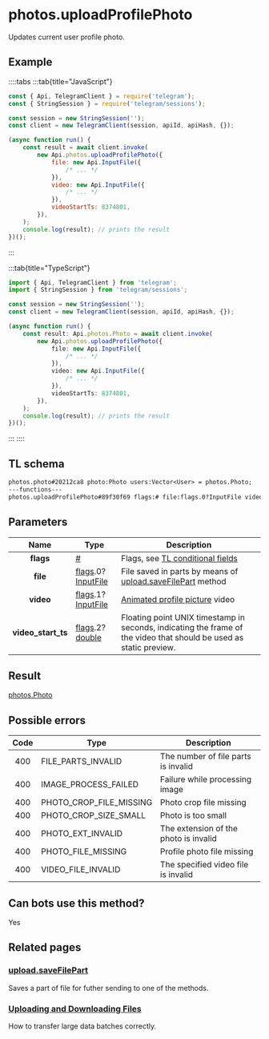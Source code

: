 # photos.uploadProfilePhoto

Updates current user profile photo.

## Example

::::tabs
:::tab{title="JavaScript"}

```js
const { Api, TelegramClient } = require('telegram');
const { StringSession } = require('telegram/sessions');

const session = new StringSession('');
const client = new TelegramClient(session, apiId, apiHash, {});

(async function run() {
    const result = await client.invoke(
        new Api.photos.uploadProfilePhoto({
            file: new Api.InputFile({
                /* ... */
            }),
            video: new Api.InputFile({
                /* ... */
            }),
            videoStartTs: 8374801,
        }),
    );
    console.log(result); // prints the result
})();
```

:::

:::tab{title="TypeScript"}

```ts
import { Api, TelegramClient } from 'telegram';
import { StringSession } from 'telegram/sessions';

const session = new StringSession('');
const client = new TelegramClient(session, apiId, apiHash, {});

(async function run() {
    const result: Api.photos.Photo = await client.invoke(
        new Api.photos.uploadProfilePhoto({
            file: new Api.InputFile({
                /* ... */
            }),
            video: new Api.InputFile({
                /* ... */
            }),
            videoStartTs: 8374801,
        }),
    );
    console.log(result); // prints the result
})();
```

:::
::::

## TL schema

```txt
photos.photo#20212ca8 photo:Photo users:Vector<User> = photos.Photo;
---functions---
photos.uploadProfilePhoto#89f30f69 flags:# file:flags.0?InputFile video:flags.1?InputFile video_start_ts:flags.2?double = photos.Photo;
```

## Parameters

|        Name        | Type                                                                                                                                 | Description                                                                                                        |
| :----------------: | ------------------------------------------------------------------------------------------------------------------------------------ | ------------------------------------------------------------------------------------------------------------------ |
|     **flags**      | [#](https://core.telegram.org/type/%23)                                                                                              | Flags, see [TL conditional fields](https://core.telegram.org/mtproto/TL-combinators#conditional-fields)            |
|      **file**      | [flags](https://core.telegram.org/mtproto/TL-combinators#conditional-fields).0?[InputFile](https://core.telegram.org/type/InputFile) | File saved in parts by means of [upload.saveFilePart](https://core.telegram.org/method/upload.saveFilePart) method |
|     **video**      | [flags](https://core.telegram.org/mtproto/TL-combinators#conditional-fields).1?[InputFile](https://core.telegram.org/type/InputFile) | [Animated profile picture](https://core.telegram.org/api/files#animated-profile-pictures) video                    |
| **video_start_ts** | [flags](https://core.telegram.org/mtproto/TL-combinators#conditional-fields).2?[double](https://core.telegram.org/type/double)       | Floating point UNIX timestamp in seconds, indicating the frame of the video that should be used as static preview. |

## Result

[photos.Photo](https://core.telegram.org/type/photos.Photo)

## Possible errors

| Code | Type                    | Description                           |
| :--: | ----------------------- | ------------------------------------- |
| 400  | FILE_PARTS_INVALID      | The number of file parts is invalid   |
| 400  | IMAGE_PROCESS_FAILED    | Failure while processing image        |
| 400  | PHOTO_CROP_FILE_MISSING | Photo crop file missing               |
| 400  | PHOTO_CROP_SIZE_SMALL   | Photo is too small                    |
| 400  | PHOTO_EXT_INVALID       | The extension of the photo is invalid |
| 400  | PHOTO_FILE_MISSING      | Profile photo file missing            |
| 400  | VIDEO_FILE_INVALID      | The specified video file is invalid   |

## Can bots use this method?

Yes

## Related pages

### [upload.saveFilePart](https://core.telegram.org/method/upload.saveFilePart)

Saves a part of file for futher sending to one of the methods.

### [Uploading and Downloading Files](https://core.telegram.org/api/files)

How to transfer large data batches correctly.
